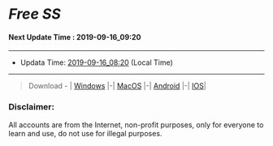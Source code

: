 
# *Free SS*

#### Next Update Time : 2019-09-16_09:20

---
* Updata Time: [2019-09-16_08:20](https://github.com/Geek-007/free-SS/blob/master/2019-09-16_08:20_FreeSS.txt) (Local Time)
---

> Download - | [Windows](https://github.com/shadowsocks/shadowsocks-windows/releases) |-| [MacOS](https://github.com/shadowsocks/shadowsocks-iOS/releases) |-| [Android](https://github.com/shadowsocks/shadowsocks-android/releases) |-| [IOS](https://itunes.apple.com/us/)|

### Disclaimer:
All accounts are from the Internet, non-profit purposes, only for everyone to learn and use, do not use for illegal purposes.
<br>
